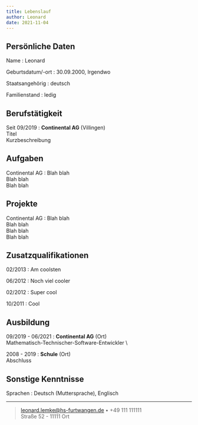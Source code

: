 ```yaml
---
title: Lebenslauf
author: Leonard
date: 2021-11-04
---
```



## Persönliche Daten

Name
: Leonard

Geburtsdatum/-ort
: 30.09.2000, Irgendwo

Staatsangehörig
: deutsch

Familienstand
: ledig

## Berufstätigkeit

Seit 09/2019
: **Continental AG** (Villingen)  
  Titel  
  Kurzbeschreibung

## Aufgaben

Continental AG
:  Blah blah  
   Blah blah  
   Blah blah  

## Projekte

Continental AG
:  Blah blah  
   Blah blah  
   Blah blah  
   Blah blah  

   <div style="page-break-before: always;"></div>

## Zusatzqualifikationen

02/2013
: Am coolsten

06/2012
: Noch viel cooler

02/2012
: Super cool

10/2011
: Cool

## Ausbildung

09/2019 - 06/2021
: **Continental AG** (Ort)  
  Mathematisch-Technischer-Software-Entwickler
\

2008 - 2019
: **Schule** (Ort)  
  Abschluss

## Sonstige Kenntnisse

Sprachen
: Deutsch (Muttersprache), Englisch


---

> <leonard.lemke@hs-furtwangen.de> • +49 111 111111  
> Straße 52 - 11111 Ort  